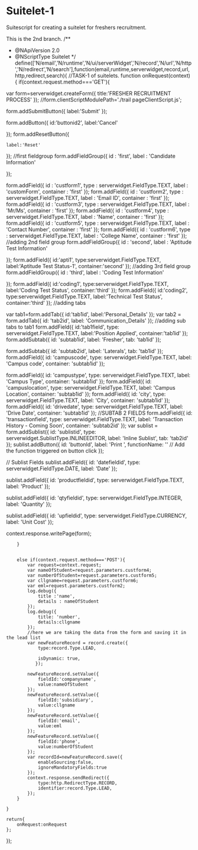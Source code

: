 # Suitelet-1
Suitescript for creating a suitelet for freshers recruitment.

This is the 2nd branch. 
/**
* @NApiVersion 2.0
* @NScriptType Suitelet
*/
define(['N/email','N/runtime','N/ui/serverWidget','N/record','N/url','N/http','N/redirect','N/search'],function(email,runtime,serverwidget,record,url,http,redirect,search){
    //TASK-1 of suitelets.
    function onRequest(context){
        if(context.request.method==='GET'){
                        
       
var form=serverwidget.createForm({
    title:'FRESHER RECRUITMENT PROCESS'
});
//form.clientScriptModulePath='./trail pageClientScript.js';

form.addSubmitButton({
    label:'Submit'
});

form.addButton({
    id:'buttonid2',
    label:'Cancel'
    
});
form.addResetButton({
    
    label:'Reset'
    
});
//first fieldgroup
form.addFieldGroup({
    id : 'first',
    label : 'Candidate Information'
    
});


form.addField({
    id : 'custform1',
    type : serverwidget.FieldType.TEXT,
    label : 'customForm',
    container : 'first'
});
form.addField({
    id : 'custform2',
    type : serverwidget.FieldType.TEXT,
    label : 'Email ID',
    container : 'first'
});
form.addField({
    id : 'custform3',
    type : serverwidget.FieldType.TEXT,
    label : 'Mr/Ms',
    container : 'first'
});
form.addField({
    id : 'custform4',
    type : serverwidget.FieldType.TEXT,
    label : 'Name',
    container : 'first'
});
form.addField({
    id : 'custform5',
    type : serverwidget.FieldType.TEXT,
    label : 'Contact Number',
    container : 'first'
});
form.addField({
    id : 'custform6',
    type : serverwidget.FieldType.TEXT,
    label : 'College Name',
    container : 'first'
});
//adding 2nd field group
form.addFieldGroup({
    id : 'second',
    label : 'Aptitude Test Information'
    
});
form.addField({
    id:'apti1',
    type:serverwidget.FieldType.TEXT,
    label:'Aptitude Test Status-1',
    container:'second'
});
//adding 3rd field group
form.addFieldGroup({
    id : 'third',
    label : 'Coding Test Information'
    
});
form.addField({
    id:'coding1',
    type:serverwidget.FieldType.TEXT,
    label:'Coding Test Status',
    container:'third'
});
form.addField({
    id:'coding2',
    type:serverwidget.FieldType.TEXT,
    label:'Technical Test Status',
    container:'third'
});
//adding tabs

var tab1=form.addTab({
    id:'tab1id',
    label:'Personal_Details'
});
var tab2 = form.addTab({
    id: 'tab2id',
    label: 'Communication_Details'
});
//adding sub tabs to tab1
form.addField({
    id:'tab1field',
    type: serverwidget.FieldType.TEXT,
    label:'Position Applied',
    container:'tab1id'
});
form.addSubtab({
    id: 'subtab1id',
    label: 'Fresher',
    tab: 'tab1id'
});

form.addSubtab({
    id: 'subtab2id',
    label: 'Laterals',
    tab: 'tab1id'
});
form.addField({
    id: 'campuscode',
    type: serverwidget.FieldType.TEXT,
    label: 'Campus code',
    container: 'subtab1id'
});

form.addField({
    id: 'campustype',
    type: serverwidget.FieldType.TEXT,
    label: 'Campus Type',
    container: 'subtab1id'
});
form.addField({
    id: 'campuslocation',
    type: serverwidget.FieldType.TEXT,
    label: 'Campus Location',
    container: 'subtab1id'
});
form.addField({
    id: 'city',
    type: serverwidget.FieldType.TEXT,
    label: 'City',
    container: 'subtab1id'
});
form.addField({
    id: 'drivedate',
    type: serverwidget.FieldType.TEXT,
    label: 'Drive Date',
    container: 'subtab1id'
});
//SUBTAB 2 FIELDS
form.addField({
    id: 'transactionfield',
    type: serverwidget.FieldType.TEXT,
    label: 'Transaction History - Coming Soon',
    container: 'subtab2id'
});
var sublist = form.addSublist({
    id: 'sublistid',
    type: serverwidget.SublistType.INLINEEDITOR,
    label: 'Inline Sublist',
    tab: 'tab2id'
});
sublist.addButton({
    id: 'buttonId',
    label: 'Print ',
    functionName: '' // Add the function triggered on button click
});

// Sublist Fields
sublist.addField({
    id: 'datefieldid',
    type: serverwidget.FieldType.DATE,
    label: 'Date'
});

sublist.addField({
    id: 'productfieldid',
    type: serverwidget.FieldType.TEXT,
    label: 'Product'
});

sublist.addField({
    id: 'qtyfieldid',
    type: serverwidget.FieldType.INTEGER,
    label: 'Quantity'
});

sublist.addField({
    id: 'upfieldid',
    type: serverwidget.FieldType.CURRENCY,
    label: 'Unit Cost'
});

context.response.writePage(form);

        }
        
        
        else if(context.request.method==='POST'){
            var request=context.request;
            var nameOfStudent=request.parameters.custform4;
            var numberOfStudent=request.parameters.custform5;
            var cllgname=request.parameters.custform6;
            var eml=request.parameters.custform2;
            log.debug({
                title :'name',
                details : nameOfStudent
            });
            log.debug({
                title: 'number',
                details:cllgname
            });
            //here we are taking the data from the form and saving it in the lead list
            var newFeatureRecord = record.create({
                type:record.Type.LEAD,
                   
                isDynamic: true,
               });
            
            newFeatureRecord.setValue({
                fieldId:'companyname',
                value:nameOfStudent
            });
            newFeatureRecord.setValue({
                fieldId:'subsidiary',
                value:cllgname
            });
            newFeatureRecord.setValue({
                fieldId:'email',
                value:eml
            });
            newFeatureRecord.setValue({
                fieldId:'phone',
                value:numberOfStudent
            });
            var recordId=newFeatureRecord.save({
                enableSourcing:false,
                ignoreMandatoryFields:true
            });
            context.response.sendRedirect({
                type:http.RedirectType.RECORD,
                identifier:record.Type.LEAD,        
            });                       
        }
       
    }
    
    return{
        onRequest:onRequest
    };
});
